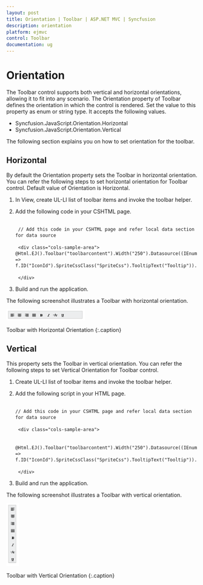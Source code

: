 ```yaml
---
layout: post
title: Orientation | Toolbar | ASP.NET MVC | Syncfusion
description: orientation
platform: ejmvc
control: Toolbar
documentation: ug
---
```


# Orientation

The Toolbar control supports both vertical and horizontal orientations, allowing it to fit into any scenario. The Orientation property of Toolbar defines the orientation in which the control is rendered. Set the value to this property as enum or string type. It accepts the following values.

* Syncfusion.JavaScript.Orientation.Horizontal
* Syncfusion.JavaScript.Orientation.Vertical

The following section explains you on how to set orientation for the toolbar.

## Horizontal

By default the Orientation property sets the Toolbar in horizontal orientation. You can refer the following steps to set horizontal orientation for Toolbar control. Default value of Orientation is Horizontal.

1. In View, create UL-LI list of toolbar items and invoke the toolbar helper.
2. Add the following code in your CSHTML page.

   ~~~ cshtml

	// Add this code in your CSHTML page and refer local data section for data source

	<div class="cols-sample-area">    @Html.EJ().Toolbar("toolbarcontent").Width("250").Datasource((IEnumerable<ToolbarLocalBinding>)ViewBag.datasource).ToolbarFields(f => f.ID("IconId").SpriteCssClass("SpriteCss").TooltipText("Tooltip")).Orientation(Syncfusion.JavaScript.Orientation.Horizontal)

	</div>

   ~~~
   


3. Build and run the application.

The following screenshot illustrates a Toolbar with horizontal orientation.



![](Orientation_images/Orientation_img1.png)

Toolbar with Horizontal Orientation
{:.caption}



## Vertical

This property sets the Toolbar in vertical orientation. You can refer the following steps to set Vertical Orientation for Toolbar control.

1. Create UL-LI list of toolbar items and invoke the toolbar helper.
2. Add the following script in your HTML page.

   ~~~ cshtml

   // Add this code in your CSHTML page and refer local data section for data source

	<div class="cols-sample-area">    
	
		@Html.EJ().Toolbar("toolbarcontent").Width("250").Datasource((IEnumerable<ToolbarLocalBinding>)ViewBag.datasource).ToolbarFields(f => f.ID("IconId").SpriteCssClass("SpriteCss").TooltipText("Tooltip")).Orientation(Syncfusion.JavaScript.Orientation.Vertical)

	</div>

   ~~~
   


3. Build and run the application.

The following screenshot illustrates a Toolbar with vertical orientation.

![](Orientation_images/Orientation_img2.png)

Toolbar with Vertical Orientation
{:.caption}

